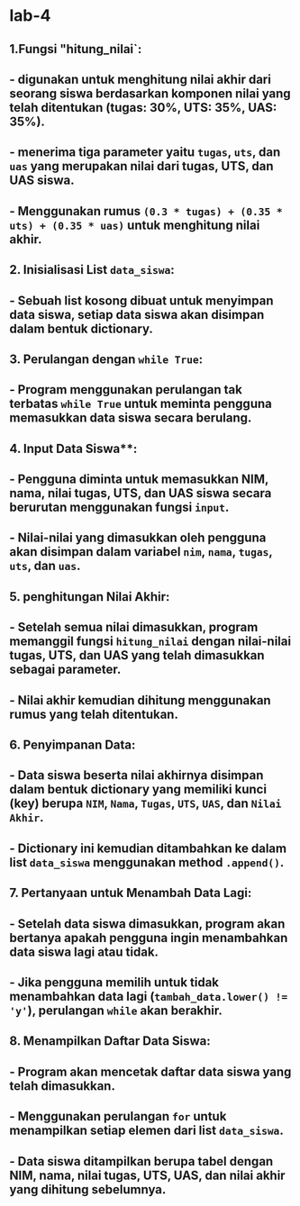 # lab-4
## 1.Fungsi "hitung_nilai`:
   ## - digunakan untuk menghitung nilai akhir dari seorang siswa berdasarkan komponen nilai yang telah ditentukan (tugas: 30%, UTS: 35%, UAS: 35%).
   ## - menerima tiga parameter yaitu `tugas`, `uts`, dan `uas` yang merupakan nilai dari tugas, UTS, dan UAS siswa.
   ## - Menggunakan rumus `(0.3 * tugas) + (0.35 * uts) + (0.35 * uas)` untuk menghitung nilai akhir.

## 2. Inisialisasi List `data_siswa`:
   ## - Sebuah list kosong dibuat untuk menyimpan data siswa, setiap data siswa akan disimpan dalam bentuk dictionary.

## 3. Perulangan dengan `while True`:
   ## - Program menggunakan perulangan tak terbatas `while True` untuk meminta pengguna memasukkan data siswa secara berulang.

## 4. Input Data Siswa**:
   ## - Pengguna diminta untuk memasukkan NIM, nama, nilai tugas, UTS, dan UAS siswa secara berurutan menggunakan fungsi `input`.
   ## - Nilai-nilai yang dimasukkan oleh pengguna akan disimpan dalam variabel `nim`, `nama`, `tugas`, `uts`, dan `uas`.

## 5. penghitungan Nilai Akhir:
## - Setelah semua nilai dimasukkan, program memanggil fungsi `hitung_nilai` dengan nilai-nilai tugas, UTS, dan UAS yang telah dimasukkan sebagai parameter.
  ## - Nilai akhir kemudian dihitung menggunakan rumus yang telah ditentukan.

## 6. Penyimpanan Data:
   ## - Data siswa beserta nilai akhirnya disimpan dalam bentuk dictionary yang memiliki kunci (key) berupa `NIM`, `Nama`, `Tugas`, `UTS`, `UAS`, dan `Nilai Akhir`.
   ## - Dictionary ini kemudian ditambahkan ke dalam list `data_siswa` menggunakan method `.append()`.

## 7. Pertanyaan untuk Menambah Data Lagi:
   ## - Setelah data siswa dimasukkan, program akan bertanya apakah pengguna ingin menambahkan data siswa lagi atau tidak.
   ## - Jika pengguna memilih untuk tidak menambahkan data lagi (`tambah_data.lower() != 'y'`), perulangan `while` akan berakhir.

## 8. Menampilkan Daftar Data Siswa:
   ## - Program akan mencetak daftar data siswa yang telah dimasukkan.
   ## - Menggunakan perulangan `for` untuk menampilkan setiap elemen dari list `data_siswa`.
   ## - Data siswa ditampilkan berupa tabel dengan NIM, nama, nilai tugas, UTS, UAS, dan nilai akhir yang dihitung sebelumnya.
